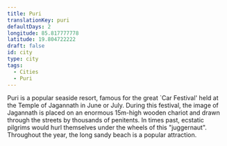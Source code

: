 ```yaml
---
title: Puri
translationKey: puri
defaultDays: 2
longitude: 85.817777778
latitude: 19.804722222
draft: false
id: city
type: city
tags:
  - Cities
  - Puri
---
```

Puri is a popular seaside resort, famous for the great `Car Festival' held at the Temple of Jagannath in June or July. During this festival, the image of Jagannath is placed on an enormous 15m-high wooden chariot and drawn through the streets by thousands of penitents. In times past, ecstatic pilgrims would hurl themselves under the wheels of this "juggernaut". Throughout the year, the long sandy beach is a popular attraction.